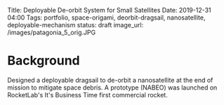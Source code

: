 Title: Deployable De-orbit System for Small Satellites
Date: 2019-12-31 04:00
Tags: portfolio, space-origami, deorbit-dragsail, nanosatellite, deployable-mechanism
status: draft
image_url: /images/patagonia_5_orig.JPG

# Background
<!-- PELICAN_BEGIN_SUMMARY -->
Designed a deployable dragsail to de-orbit a nanosatellite at the end of mission to mitigate space debris. A prototype (NABEO) was launched on RocketLab's It's Business Time first commercial rocket.
<!-- PELICAN_END_SUMMARY -->
